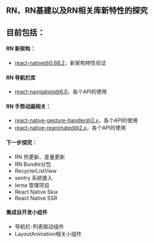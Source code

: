 ## RN、RN基建以及RN相关库新特性的探究

## 目前包括：
#### RN 新架构：
- react-native@0.68.2，新架构特性验证
#### RN 导航栏库
- react-navigation@6.0，各个API的使用
#### RN 手势动画相关：
- react-native-gesture-handler@2.x，各个API的使用
- react-native-reanimated@2.x，各个API的使用

#### 下一步探究：
- RN 热更新、差量更新
- RN Bundle分包
- RecyclerListView
- sentry 系统接入
- lerna 管理项目
- React Native Skia
- React Native SSR

#### 集成自开发小组件
- 导航栏-列表联动组件
- LayoutAnimation相关小组件
